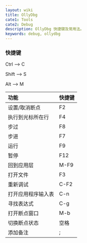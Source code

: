 ```yaml
---
layout: wiki
title: OllyDbg
cate1: Tools
cate2: Debug
description: OllyDbg 快捷键及常用法。
keywords: debug, ollydbg
---
```


### 快捷键

Ctrl --> C

Shift --> S

Alt --> M

| 功能               | 快捷键 |
|:-------------------|:-------|
| 设置/取消断点      | F2     |
| 执行到光标所在行   | F4     |
| 步过               | F8     |
| 步进               | F7     |
| 运行               | F9     |
| 暂停               | F12    |
| 回到应用层         | M-F9   |
| 打开文件           | F3     |
| 重新调试           | C-F2   |
| 打开应用程序输入表 | C-n    |
| 寻找表达式         | C-g    |
| 打开断点窗口       | M-b    |
| 切换断点状态       | 空格   |
| 添加备注           | ;      |

